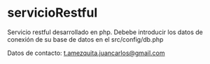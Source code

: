 # servicioRestful
Servicio restful desarrollado en php.
Debebe introducir los datos de conexión de su base de datos en el src/config/db.php 

Datos de contacto: t.amezquita.juancarlos@gmail.com

